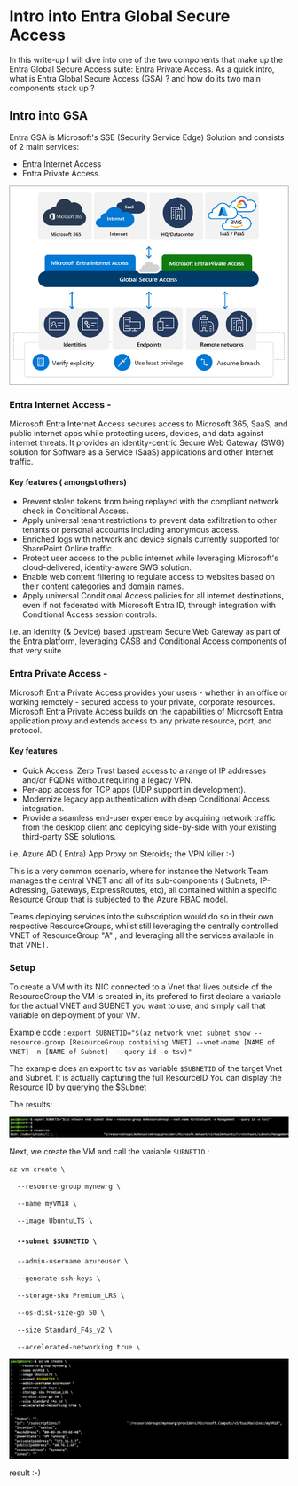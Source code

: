 # Intro into Entra Global Secure Access

In this write-up I will dive into one of the two components that make up the Entra Global Secure Access suite: Entra Private Access.
As a quick intro, what is Entra Global Secure Access (GSA) ? and how do its two main components stack up ? 

## Intro into GSA

Entra GSA is Microsoft's SSE (Security Service Edge) Solution and consists of 2 main services:
- Entra Internet Access 
- Entra Private Access.

![Screenshot](https://github.com/verboompj/EntraGSA/blob/main/global-secure-access-diagram.png)



### Entra Internet Access - 
Microsoft Entra Internet Access secures access to Microsoft 365, SaaS, and public internet apps while protecting users, devices, and data against internet threats.
It provides an identity-centric Secure Web Gateway (SWG) solution for Software as a Service (SaaS) applications and other Internet traffic. 

#### Key features ( amongst others) 
- Prevent stolen tokens from being replayed with the compliant network check in Conditional Access.
- Apply universal tenant restrictions to prevent data exfiltration to other tenants or personal accounts including anonymous access.
- Enriched logs with network and device signals currently supported for SharePoint Online traffic.
- Protect user access to the public internet while leveraging Microsoft's cloud-delivered, identity-aware SWG solution.
- Enable web content filtering to regulate access to websites based on their content categories and domain names.
- Apply universal Conditional Access policies for all internet destinations, even if not federated with Microsoft Entra ID, through integration with Conditional 
  Access session controls.

i.e. an Identity (& Device) based upstream Secure Web Gateway as part of the Entra platform, leveraging CASB and Conditional Access components of that very suite.  

### Entra Private Access - 
Microsoft Entra Private Access provides your users - whether in an office or working remotely - secured access to your private, corporate resources. Microsoft Entra Private Access builds on the capabilities of Microsoft Entra application proxy and extends access to any private resource, port, and protocol.

#### Key features
- Quick Access: Zero Trust based access to a range of IP addresses and/or FQDNs without requiring a legacy VPN.
- Per-app access for TCP apps (UDP support in development).
- Modernize legacy app authentication with deep Conditional Access integration.
- Provide a seamless end-user experience by acquiring network traffic from the desktop client and deploying side-by-side with your existing third-party SSE solutions.

i.e. Azure AD ( Entra) App Proxy on Steroids; the VPN killer :-) 



This is a very common scenario, where for instance the Network Team manages the central VNET and all of its sub-components ( Subnets, IP-Adressing, Gateways, ExpressRoutes, etc), all contained within a specific Resource Group that is subjected to the Azure RBAC model. 

Teams deploying services into the subscription would do so in their own respective ResourceGroups, whilst still leveraging the centrally controlled VNET of ResourceGroup "A" , and leveraging all the services available in that VNET.

### Setup 

To create a VM with its NIC connected to a Vnet that lives outside of the ResourceGroup the VM is created in, its prefered to first declare a variable for the actual VNET and SUBNET you want to use, and simply call that variable on deployment of your VM.

Example code : `export SUBNETID="$(az network vnet subnet show --resource-group [ResourceGroup containing VNET] --vnet-name [NAME of VNET] -n [NAME of Subnet]  --query id -o tsv)"`

The example does an export to tsv as variable `$SUBNETID` of the target Vnet and Subnet. It is actually capturing the full ResourceID
You can display the Resource ID by querying the $Subnet 

The results:

![Screenshot](https://github.com/verboompj/Networking/blob/master/Pictures/72subnetid.PNG)

Next, we create the VM and call the variable `SUBNETID` :

`az vm create \`

`  --resource-group mynewrg \`

`  --name myVM18 \`

`  --image UbuntuLTS \`

#### `  --subnet $SUBNETID \`

`  --admin-username azureuser \`

`  --generate-ssh-keys \`

`  --storage-sku Premium_LRS \`

`  --os-disk-size-gb 50 \`

`  --size Standard_F4s_v2 \`

`  --accelerated-networking true \`

![Screenshot](https://github.com/verboompj/Networking/blob/master/Pictures/73vmcreated.png)

result :-) 

